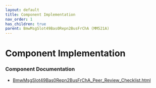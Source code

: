 ```yaml
---
layout: default
title: Component Implementation
nav_order: 1
has_children: true
parent: BmwMsgSlot49Bas0Repn2BusFrChA (MM521A)
---
```

# Component Implementation
### Component Documentation

- [BmwMsgSlot49Bas0Repn2BusFrChA_Peer_Review_Checklist.html](doc/BmwMsgSlot49Bas0Repn2BusFrChA_Peer_Review_Checklist.html)

